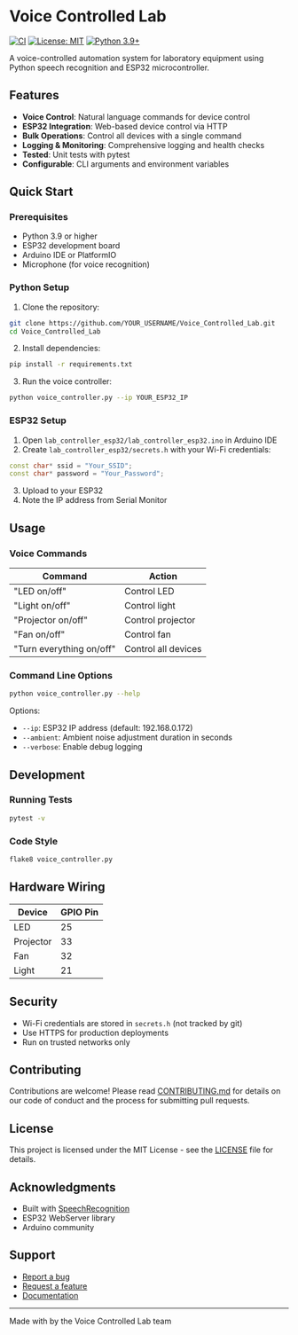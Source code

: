 ﻿#  Voice Controlled Lab

[![CI](https://github.com/YOUR_USERNAME/Voice_Controlled_Lab/workflows/CI/badge.svg)](https://github.com/YOUR_USERNAME/Voice_Controlled_Lab/actions)
[![License: MIT](https://img.shields.io/badge/License-MIT-yellow.svg)](https://opensource.org/licenses/MIT)
[![Python 3.9+](https://img.shields.io/badge/python-3.9+-blue.svg)](https://www.python.org/downloads/)

A voice-controlled automation system for laboratory equipment using Python speech recognition and ESP32 microcontroller.

##  Features

-  **Voice Control**: Natural language commands for device control
-  **ESP32 Integration**: Web-based device control via HTTP
-  **Bulk Operations**: Control all devices with a single command
-  **Logging & Monitoring**: Comprehensive logging and health checks
-  **Tested**: Unit tests with pytest
-  **Configurable**: CLI arguments and environment variables

##  Quick Start

### Prerequisites

- Python 3.9 or higher
- ESP32 development board
- Arduino IDE or PlatformIO
- Microphone (for voice recognition)

### Python Setup

1. Clone the repository:
```bash
git clone https://github.com/YOUR_USERNAME/Voice_Controlled_Lab.git
cd Voice_Controlled_Lab
```

2. Install dependencies:
```bash
pip install -r requirements.txt
```

3. Run the voice controller:
```bash
python voice_controller.py --ip YOUR_ESP32_IP
```

### ESP32 Setup

1. Open `lab_controller_esp32/lab_controller_esp32.ino` in Arduino IDE
2. Create `lab_controller_esp32/secrets.h` with your Wi-Fi credentials:
```cpp
const char* ssid = "Your_SSID";
const char* password = "Your_Password";
```
3. Upload to your ESP32
4. Note the IP address from Serial Monitor

##  Usage

### Voice Commands

| Command | Action |
|---------|--------|
| "LED on/off" | Control LED |
| "Light on/off" | Control light |
| "Projector on/off" | Control projector |
| "Fan on/off" | Control fan |
| "Turn everything on/off" | Control all devices |

### Command Line Options

```bash
python voice_controller.py --help
```

Options:
- `--ip`: ESP32 IP address (default: 192.168.0.172)
- `--ambient`: Ambient noise adjustment duration in seconds
- `--verbose`: Enable debug logging

##  Development

### Running Tests

```bash
pytest -v
```

### Code Style

```bash
flake8 voice_controller.py
```

##  Hardware Wiring

| Device | GPIO Pin |
|--------|----------|
| LED | 25 |
| Projector | 33 |
| Fan | 32 |
| Light | 21 |

##  Security

- Wi-Fi credentials are stored in `secrets.h` (not tracked by git)
- Use HTTPS for production deployments
- Run on trusted networks only

##  Contributing

Contributions are welcome! Please read [CONTRIBUTING.md](CONTRIBUTING.md) for details on our code of conduct and the process for submitting pull requests.

##  License

This project is licensed under the MIT License - see the [LICENSE](LICENSE) file for details.

##  Acknowledgments

- Built with [SpeechRecognition](https://github.com/Uberi/speech_recognition)
- ESP32 WebServer library
- Arduino community

##  Support

-  [Report a bug](https://github.com/YOUR_USERNAME/Voice_Controlled_Lab/issues)
-  [Request a feature](https://github.com/YOUR_USERNAME/Voice_Controlled_Lab/issues)
-  [Documentation](https://github.com/YOUR_USERNAME/Voice_Controlled_Lab/wiki)

---

Made with  by the Voice Controlled Lab team

